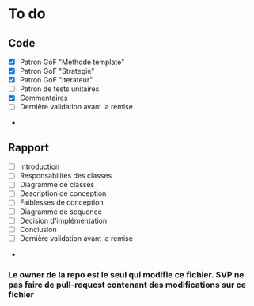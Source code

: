 # To do

## Code

- [X] Patron GoF "Methode template"
- [X] Patron GoF "Strategie"
- [X] Patron GoF "Iterateur"
- [ ] Patron de tests unitaires
- [X] Commentaires
- [ ] Dernière validation avant la remise

- 


## Rapport

- [ ] Introduction
- [ ] Responsabilités des classes
- [ ] Diagramme de classes
- [ ] Description de conception
- [ ] Faiblesses de conception
- [ ] Diagramme de sequence
- [ ] Decision d'implémentation
- [ ] Conclusion
- [ ] Dernière validation avant la remise

- 




### Le owner de la repo est le seul qui modifie ce fichier. SVP ne pas faire de pull-request contenant des modifications sur ce fichier
